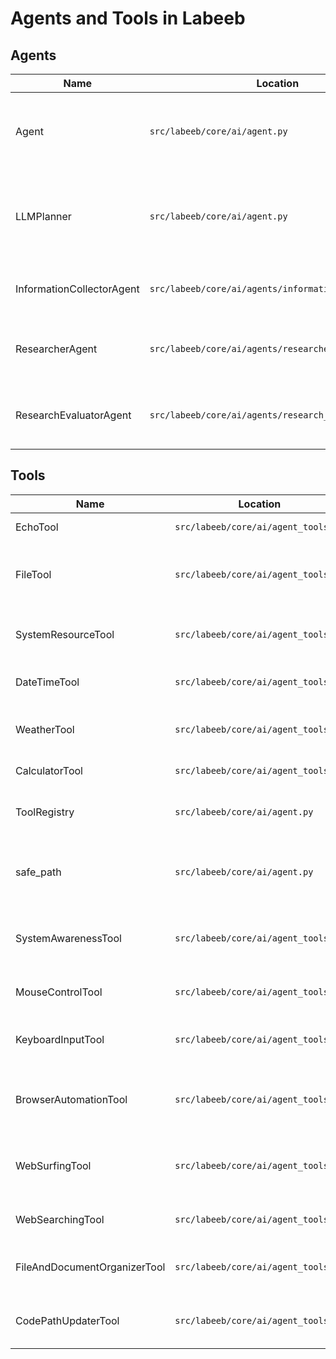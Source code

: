 # Agents and Tools in Labeeb

## Agents
| Name         | Location                                 | Specialty/Role                                                                 |
|--------------|------------------------------------------|-------------------------------------------------------------------------------|
| Agent        | `src/labeeb/core/ai/agent.py`            | Main agentic core: plan/execute loop, workflow orchestration, memory, state   |
| LLMPlanner   | `src/labeeb/core/ai/agent.py`            | (Stub/real) LLM-based planner for decomposing natural language into actions   |
| InformationCollectorAgent | `src/labeeb/core/ai/agents/information_collector.py` | Gathers data from tools (system, web, files) |
| ResearcherAgent          | `src/labeeb/core/ai/agents/researcher.py`            | Plans research, guides collector, writes reports |
| ResearchEvaluatorAgent   | `src/labeeb/core/ai/agents/research_evaluator.py`    | Evaluates research quality, checks completeness |

## Tools
| Name                | Location                                 | Specialty/Role                                                      |
|---------------------|------------------------------------------|---------------------------------------------------------------------|
| EchoTool            | `src/labeeb/core/ai/agent_tools.py`      | Echoes text, basic test tool                                        |
| FileTool            | `src/labeeb/core/ai/agent_tools.py`      | File operations: create, read, write, delete, search, list          |
| SystemResourceTool  | `src/labeeb/core/ai/agent_tools.py`      | Reports CPU, memory, disk, and system resource info                 |
| DateTimeTool        | `src/labeeb/core/ai/agent_tools.py`      | Provides current date and time                                      |
| WeatherTool         | `src/labeeb/core/ai/agent_tools.py`      | (Stub) Returns weather info (to be implemented)                     |
| CalculatorTool      | `src/labeeb/core/ai/agent_tools.py`      | Performs math calculations                                          |
| ToolRegistry        | `src/labeeb/core/ai/agent.py`            | Registers and manages available tools for the agent                 |
| safe_path           | `src/labeeb/core/ai/agent.py`            | Ensures all file outputs are safe and in correct directories        |
| SystemAwarenessTool  | `src/labeeb/core/ai/agent_tools.py`      | Reports mouse, screen, window, and system info                      |
| MouseControlTool     | `src/labeeb/core/ai/agent_tools.py`      | Moves mouse, clicks, drags, scrolls, etc.                           |
| KeyboardInputTool    | `src/labeeb/core/ai/agent_tools.py`      | Types text, presses keys, simulates keyboard input                  |
| BrowserAutomationTool| `src/labeeb/core/ai/agent_tools.py`      | Opens browser, types, clicks, automates web browsing                |
| WebSurfingTool       | `src/labeeb/core/ai/agent_tools.py`      | Automates browsing, clicking, typing, and navigation                |
| WebSearchingTool     | `src/labeeb/core/ai/agent_tools.py`      | Performs web searches and returns results                           |
| FileAndDocumentOrganizerTool | `src/labeeb/core/ai/agent_tools.py` | Organizes files and documents by rules/tags                         |
| CodePathUpdaterTool  | `src/labeeb/core/ai/agent_tools.py`      | Updates code import paths and references                            | 